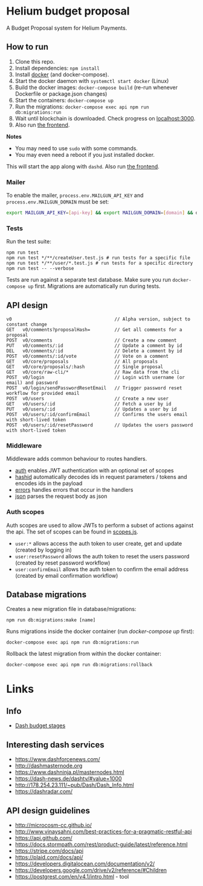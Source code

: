 # Helium budget proposal

A Budget Proposal system for Helium Payments.

## How to run

1. Clone this repo.
1. Install dependencies: `npm install`
1. Install [docker](https://www.docker.com/) (and docker-compose).
1. Start the docker daemon with `systemctl start docker` (Linux)
4. Build the docker images: `docker-compose build` (re-run whenever Dockerfile or package.json changes)
5. Start the containers: `docker-compose up`
6. Run the migrations: `docker-compose exec api npm run db:migrations:run`
7. Wait until blockchain is downloaded. Check progress on [localhost:3000](http://localhost:3000/v0/core/raw-cli/blockchain/getblockcount).
8. Also run [the frontend](https://github.com/KristerV/heliumpay-budgetweb-frontend).

**Notes**

- You may need to use `sudo` with some commands.
- You may even need a reboot if you just installed docker.

This will start the app along with `dashd`. Also run [the frontend](https://github.com/KristerV/heliumpay-budgetweb-frontend).

### Mailer

To enable the mailer, `process.env.MAILGUN_API_KEY` and `process.env.MAILGUN_DOMAIN` must be set:

```bash
export MAILGUN_API_KEY=[api-key] && export MAILGUN_DOMAIN=[domain] && docker-compose up
```

### Tests
Run the test suite:
```
npm run test
npm run test */**/createUser.test.js # run tests for a specific file
npm run test */**/user/*.test.js # run tests for a specific directory
npm run test -- --verbose
```

Tests are run against a separate test database. Make sure you run `docker-compose up` first. Migrations are automatically run during tests.

## API design

```
v0                                      // Alpha version, subject to constant change
GET   v0/comments?proposalHash=         // Get all comments for a proposal
POST  v0/comments                       // Create a new comment
PUT   v0/comments/:id                   // Update a comment by id
DEL   v0/comments/:id                   // Delete a comment by id
POST  v0/comments/:id/vote              // Vote on a comment  
GET   v0/core/proposals                 // All proposals
GET   v0/core/proposals/:hash           // Single proposal
GET   v0/core/raw-cli/*                 // Raw data from the cli
POST  v0/login                          // Login with username (or email) and password
POST  v0/login/sendPasswordResetEmail   // Trigger password reset workflow for provided email
POST  v0/users                          // Create a new user
GET   v0/users/:id                      // Fetch a user by id
PUT   v0/users/:id                      // Updates a user by id
POST  v0/users/:id/confirmEmail         // Confirms the users email with short-lived token
POST  v0/users/:id/resetPassword        // Updates the users password with short-lived token
```

### Middleware
Middleware adds common behaviour to routes handlers.

- [auth](/v0/middleware/auth.js) enables JWT authentication with an optional set of scopes
- [hashid](/v0/middleware/hashid.js) automatically decodes ids in request parameters / tokens and encodes ids in the payload
- [errors](/v0/middleware/errors.js) handles errors that occur in the handlers
- [json](/v0/middleware/index.js) parses the request body as json

### Auth scopes
Auth scopes are used to allow JWTs to perform a subset of actions against the api. The set of scopes can be found in [scopes.js](/v0/scopes.js).

- `user:*` allows access the auth token to user create, get and update (created by logging in)
- `user:resetPassword` allows the auth token to reset the users password (created by reset password workflow)
- `user:confirmEmail` allows the auth token to confirm the email address (created by email confirmation workflow)

## Database migrations
Creates a new migration file in database/migrations:
```
npm run db:migrations:make [name]
```

Runs migrations inside the docker container (run _docker-compose up_ first):
```
docker-compose exec api npm run db:migrations:run
```

Rollback the latest migration from within the docker container:
```
docker-compose exec api npm run db:migrations:rollback
```

# Links

## Info

- [Dash budget stages](https://github.com/dashpay/dash/blob/master/doc/masternode-budget.md)

## Interesting dash services

- https://www.dashforcenews.com/
- http://dashmasternode.org
- https://www.dashninja.pl/masternodes.html
- https://dash-news.de/dashtv/#value=1000
- http://178.254.23.111/~pub/Dash/Dash_Info.html
- https://dashradar.com/

## API design guidelines

- http://microcosm-cc.github.io/
- http://www.vinaysahni.com/best-practices-for-a-pragmatic-restful-api
- https://api.github.com/
- https://docs.stormpath.com/rest/product-guide/latest/reference.html
- https://stripe.com/docs/api
- https://plaid.com/docs/api/
- https://developers.digitalocean.com/documentation/v2/
- https://developers.google.com/drive/v2/reference/#Children
- https://postgrest.com/en/v4.1/intro.html - tool
